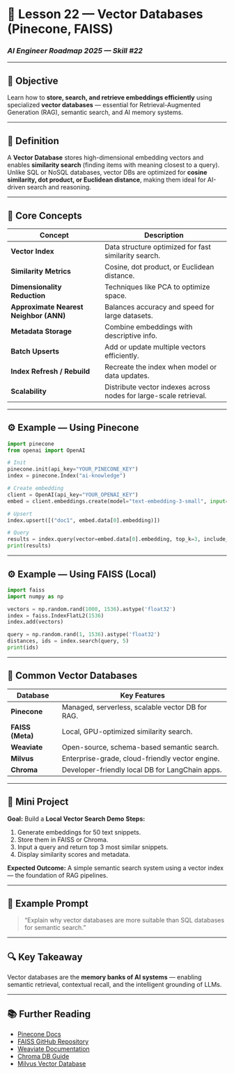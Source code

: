 # 🧮 Lesson 22 — Vector Databases (Pinecone, FAISS)

### *AI Engineer Roadmap 2025 — Skill #22*

---

## 🎯 Objective

Learn how to **store, search, and retrieve embeddings efficiently** using specialized **vector databases** — essential for Retrieval-Augmented Generation (RAG), semantic search, and AI memory systems.

---

## 🧩 Definition

A **Vector Database** stores high-dimensional embedding vectors and enables **similarity search** (finding items with meaning closest to a query).
Unlike SQL or NoSQL databases, vector DBs are optimized for **cosine similarity, dot product, or Euclidean distance**, making them ideal for AI-driven search and reasoning.

---

## 🧠 Core Concepts

| Concept                                | Description                                                       |
| -------------------------------------- | ----------------------------------------------------------------- |
| **Vector Index**                       | Data structure optimized for fast similarity search.              |
| **Similarity Metrics**                 | Cosine, dot product, or Euclidean distance.                       |
| **Dimensionality Reduction**           | Techniques like PCA to optimize space.                            |
| **Approximate Nearest Neighbor (ANN)** | Balances accuracy and speed for large datasets.                   |
| **Metadata Storage**                   | Combine embeddings with descriptive info.                         |
| **Batch Upserts**                      | Add or update multiple vectors efficiently.                       |
| **Index Refresh / Rebuild**            | Recreate the index when model or data updates.                    |
| **Scalability**                        | Distribute vector indexes across nodes for large-scale retrieval. |

---

## ⚙️ Example — Using **Pinecone**

```python
import pinecone
from openai import OpenAI

# Init
pinecone.init(api_key="YOUR_PINECONE_KEY")
index = pinecone.Index("ai-knowledge")

# Create embedding
client = OpenAI(api_key="YOUR_OPENAI_KEY")
embed = client.embeddings.create(model="text-embedding-3-small", input="AI connects ideas.")

# Upsert
index.upsert([("doc1", embed.data[0].embedding)])

# Query
results = index.query(vector=embed.data[0].embedding, top_k=3, include_metadata=True)
print(results)
```

---

## ⚙️ Example — Using **FAISS (Local)**

```python
import faiss
import numpy as np

vectors = np.random.rand(1000, 1536).astype('float32')
index = faiss.IndexFlatL2(1536)
index.add(vectors)

query = np.random.rand(1, 1536).astype('float32')
distances, ids = index.search(query, 5)
print(ids)
```

---

## 🧱 Common Vector Databases

| Database         | Key Features                                     |
| ---------------- | ------------------------------------------------ |
| **Pinecone**     | Managed, serverless, scalable vector DB for RAG. |
| **FAISS (Meta)** | Local, GPU-optimized similarity search.          |
| **Weaviate**     | Open-source, schema-based semantic search.       |
| **Milvus**       | Enterprise-grade, cloud-friendly vector engine.  |
| **Chroma**       | Developer-friendly local DB for LangChain apps.  |

---

## 📘 Mini Project

**Goal:** Build a **Local Vector Search Demo**
**Steps:**

1. Generate embeddings for 50 text snippets.
2. Store them in FAISS or Chroma.
3. Input a query and return top 3 most similar snippets.
4. Display similarity scores and metadata.

**Expected Outcome:**
A simple semantic search system using a vector index — the foundation of RAG pipelines.

---

## 🧠 Example Prompt

> “Explain why vector databases are more suitable than SQL databases for semantic search.”

---

## 🔍 Key Takeaway

Vector databases are the **memory banks of AI systems** — enabling semantic retrieval, contextual recall, and the intelligent grounding of LLMs.

---

## 📚 Further Reading

* [Pinecone Docs](https://docs.pinecone.io/)
* [FAISS GitHub Repository](https://github.com/facebookresearch/faiss)
* [Weaviate Documentation](https://weaviate.io/developers/weaviate)
* [Chroma DB Guide](https://docs.trychroma.com/)
* [Milvus Vector Database](https://milvus.io/)